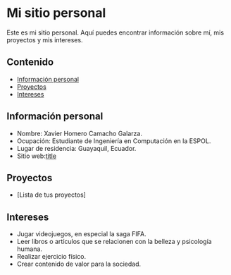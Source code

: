 # Mi sitio personal
Este es mi sitio personal. Aquí puedes encontrar información sobre mí, mis
proyectos y mis intereses.

## Contenido
* [Información personal](#información-personal)
* [Proyectos](#proyectos)
* [Intereses](#intereses)
  
## Información personal
* Nombre: Xavier Homero Camacho Galarza.
* Ocupación: Estudiante de Ingeniería en Computación en la ESPOL.
* Lugar de residencia: Guayaquil, Ecuador.
* Sitio web:[title](https://xavih830.github.io/Xavih830)
  
## Proyectos
* [Lista de tus proyectos]
  
## Intereses
* Jugar videojuegos, en especial la saga FIFA.
* Leer libros o artículos que se relacionen con la belleza y psicología humana.
* Realizar ejercicio físico.
* Crear contenido de valor para la sociedad.
